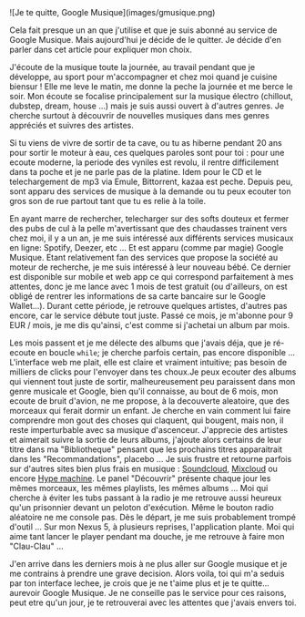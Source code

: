 <markdown>
![Je te quitte, Google Musique](images/gmusique.png)

Cela fait presque un an que j'utilise et que je suis abonn&eacute; au service de Google Musique. Mais aujourd'hui je d&eacute;cide de le quitter. Je d&eacute;cide d'en parler dans cet article pour expliquer mon choix.

J'&eacute;coute de la musique toute la journ&eacute;e, au travail pendant que je d&eacute;veloppe, au sport pour m'accompagner et chez moi quand je cuisine biensur ! Elle me leve le matin, me donne la peche la journ&eacute;e et me berce le soir. Mon &eacute;coute se focalise principalement sur la musique &eacute;lectro (chillout, dubstep, dream, house ...) mais je suis aussi ouvert &agrave; d'autres genres. Je cherche surtout &agrave; d&eacute;couvrir de nouvelles musiques dans mes genres appr&eacute;ci&eacute;s et suivres des artistes.

Si tu viens de vivre de sortir de ta cave, ou tu as hiberne pendant 20 ans pour sortir le moteur &agrave; eau, ces quelques paroles sont pour toi : pour une ecoute moderne, la periode des vyniles est revolu, il rentre difficilement dans ta poche et je ne parle pas de la platine. Idem pour le CD et le telechargement de mp3 via Emule, Bittorrent, kazaa est peche. Depuis peu, sont apparu des services de musique &agrave; la demande ou tu peux ecouter ton gros son de rue partout tant que tu es relie &agrave; la toile.

 En ayant marre de rechercher, telecharger sur des softs douteux et fermer des pubs de cul &agrave; la pelle m'avertissant que des chaudasses trainent vers chez moi, il y a un an, je me suis int&eacute;ress&eacute; aux diff&eacute;rents services musicaux en ligne: Spotify, Deezer, etc ... Et est apparu (comme par magie) Google Musique. Etant relativement fan des services que propose la soci&eacute;t&eacute; au moteur de recherche, je me suis int&eacute;ress&eacute; &agrave; leur nouveau b&eacute;b&eacute;. Ce dernier est disponible sur mobile et web app ce qui correspond parfaitement &agrave; mes attentes, donc je me lance avec 1 mois de test gratuit (ou d'ailleurs, on est oblig&eacute; de rentrer les informations de sa carte bancaire sur le Google Wallet...). Durant cette p&eacute;riode, je retrouve quelques artistes, d'autres pas encore, car le service d&eacute;bute tout juste. Pass&eacute; ce mois, je m'abonne pour 9 EUR / mois, je me dis qu'ainsi, c'est comme si j'achetai un album par mois. 

 Les mois passent et je me d&eacute;lecte des albums que j'avais d&eacute;ja, que je r&eacute;-ecoute en boucle `while`; je cherche parfois certain, pas encore disponible ... L'interface web me plait, elle est claire et vraiment intuitive; pas besoin de milliers de clicks pour l'envoyer dans tes choux.Je peux ecouter des albums qui viennent tout juste de sortir, malheureusement peu paraissent dans mon genre musicale et Google, bien qu'il connaisse, au bout de 6 mois, mon ecoute de bruit d'avion, ne me propose, &agrave; la decouverte aleatoire, que des morceaux qui ferait dormir un enfant. Je cherche en vain comment lui faire comprendre mon gout des choses qui claquent, qui bougent, mais non, il reste imperturbable avec sa musique d'ascenceur. J'apprecie des artistes et aimerait suivre la sortie de leurs albums, j'ajoute alors certains de leur titre dans ma "Bibliotheque" pensant que les prochains titres apparaitrait dans les "Recommandations", placebo ... Je suis frustre et retourne parfois sur d'autres sites bien plus frais en musique : [Soundcloud](https://soundcloud.com), [Mixcloud](http://www.mixcloud.com) ou encore [Hype machine](http://hypem.com). Le panel "D&eacute;couvrir" pr&eacute;sente chaque jour les m&ecirc;mes morceaux, les m&ecirc;mes playlists, les m&ecirc;mes albums ... Moi qui cherche &agrave; &eacute;viter les tubs passant &agrave; la radio je me retrouve aussi heureux qu'un prisonnier devant un peloton d'ex&eacute;cution. M&ecirc;me le bouton radio al&eacute;atoire ne me console pas. D&egrave;s le d&eacute;part, je me suis probablement tromp&eacute; d'outil ... Sur mon Nexus 5, &agrave; plusieurs reprises, l'application plante. Moi qui aime tant lancer le player pendant ma douche, je me retrouve &agrave; faire mon "Clau-Clau" ...

J'en arrive dans les derniers mois &agrave; ne plus aller sur Google musique et je me contrains &agrave; prendre une grave decision. Alors voila, toi qui m'a seduis par ton interface lechee, je crois que je ne t'aime plus et je te quitte... aurevoir Google Musique. Je ne conseille pas le service pour ces raisons, peut etre qu'un jour, je te retrouverai avec les attentes que j'avais envers toi.
</markdown>